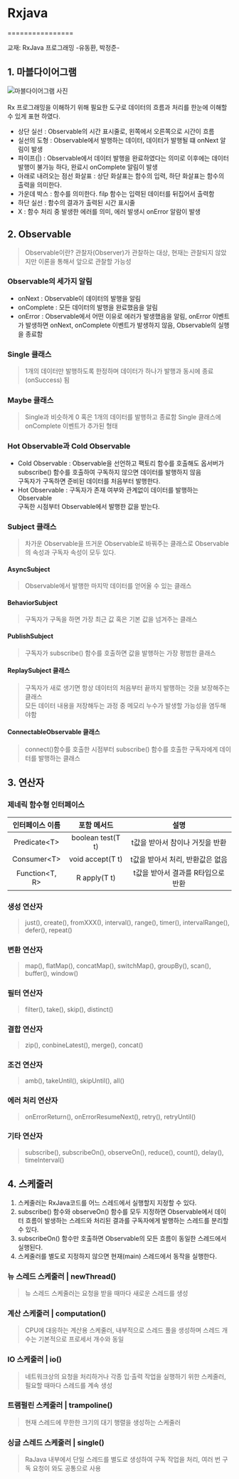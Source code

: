 # Rxjava
================

교재: RxJava 프로그래밍 -유동환, 박정준-


## 1. 마블다이어그램
![마블다이어그램 사진](https://reactivex.io/assets/operators/legend.png)  
<br>
Rx 프로그래밍을 이해하기 위해 필요한 도구로 데이터의 흐름과 처리를 한눈에 이해할 수 있게 표현 하였다.  
* 상단 실선 : Observable의 시간 표시줄로, 왼쪽에서 오른쪽으로 시간이 흐름  
* 실선의 도형 : Observable에서 발행하는 데이터, 데이터가 발행될 떄 onNext 알림이 발생  
* 파이프(|) : Observable에서 데이터 발행을 완료하였다는 의미로 이후에는 데이터 발행이 불가능 하다, 완료시 onComplete 알림이 발생
* 아래로 내려오는 점선 화살표 : 상단 화살표는 함수의 입력, 하단 화살표는 함수의 출력을 의미한다.  
* 가운데 박스 : 함수를 의미한다. filp 함수는 입력된 데이터를 뒤집어서 출력함
* 하단 실선 : 함수의 결과가 출력된 시간 표시줄
* X : 함수 처리 중 발생한 에러를 의미, 에러 발생시 onError 알람이 발생

## 2. Observable
> Observable이란? 관찰자(Observer)가 관찰하는 대상, 현재는 관찰되지 않았지만 이론을 통해서 앞으로 관찰할 가능성

### Observable의 세가지 알림
* onNext : Observable이 데이터의 발행을 알림
* onComplete : 모든 데이터의 발행을 완료했음을 알림
* onError : Observable에서 어떤 이유로 에러가 발생했음을 알림, onError 이벤트가 발생하면 onNext, onComplete 이벤트가 발생하지 않음, Observable의 실행을 종료함


### Single 클래스
> 1개의 데이터만 발행하도록 한정하며 데이터가 하나가 발행과 동시에 종료(onSuccess) 됨

### Maybe 클래스
> Single과 비슷하게 0 혹은 1개의 데이터를 발행하고 종료함 Single 클래스에 onComplete 이벤트가 추가된 형태

### Hot Observable과 Cold Observable
* Cold Observable : Observable을 선언하고 팩토리 함수를 호출해도 옵서버가 subscribe() 함수를 호출하여 구독하지 않으면 데이터를 발행하지 않음 <br>
                    구독자가 구독하면 준비된 데이터를 처음부터 발행한다.
* Hot Observable : 구독자가 존재 여부와 관계없이 데이터를 발행하는 Observable <br>
                    구독한 시점부터 Observable에서 발행한 값을 받는다.

### Subject 클래스
> 차가운 Observable을 뜨거운 Observable로 바꿔주는 클래스로 Observable의 속성과 구독자 속성이 모두 있다.  

#### AsyncSubject
> Observable에서 발행한 마지막 데이터를 얻어올 수 있는 클래스

#### BehaviorSubject
> 구독자가 구독을 하면 가장 최근 값 혹은 기본 값을 넘겨주는 클래스

#### PublishSubject
> 구독자가 subscribe() 함수를 호출하면 값을 발행하는 가장 평범한 클래스

#### ReplaySubject 클래스
> 구독자가 새로 생기면 항상 데이터의 처음부터 끝까지 발행하는 것을 보장해주는 클래스  
> 모든 데이터 내용을 저장해두는 과정 중 메모리 누수가 발생할 가능성을 염두해야함

#### ConnectableObservable 클래스 
> connect()함수를 호출한 시점부터 subscribe() 함수를 호출한 구독자에게 데이터를 발행하는 클래스

## 3. 연산자

### 제네릭 함수형 인터페이스
|인터페이스 이름|포함 메서드|설명|
|:--:|:--:|:--:|
Predicate\<T>|boolean test(T t)|t값을 받아서 참이나 거짓을 반환
Consumer\<T>|void accept(T t)|t값을 받아서 처리, 반환값은 없음
Function\<T, R>|R apply(T t)|t값을 받아서 결과를 R타입으로 반환

### 생성 연산자
> just(), create(), fromXXX(), interval(), range(), timer(), intervalRange(), defer(), repeat()

### 변환 연산자
>  map(), flatMap(), concatMap(), switchMap(), groupBy(), scan(), buffer(), window()

### 필터 연산자
> filter(), take(), skip(), distinct()

### 결합 연산자
> zip(), conbineLatest(), merge(), concat()

### 조건 연산자
> amb(), takeUntil(), skipUntil(), all()

### 에러 처리 연산자
> onErrorReturn(), onErrorResumeNext(), retry(), retryUntil()

### 기타 연산자
> subscribe(), subscribeOn(), observeOn(), reduce(), count(), delay(), timeInterval()

## 4. 스케줄러
1. 스케줄러는 RxJava코드를 어느 스레드에서 실행할지 지정할 수 있다.
2. subscribe() 함수와 observeOn() 함수를 모두 지정하면 Observable에서 데이터 흐름이 발생하는 스레드와 처리된 결과를 구독자에게 발행하는 스레드를 분리할 수 있다.
3. subscribeOn() 함수만 호출하면 Observable의 모든 흐름이 동일한 스레드에서 실행된다.
4. 스케줄러를 별도로 지정하지 않으면 현재(main) 스레드에서 동작을 실행한다.

### 뉴 스레드 스케줄러 | newThread()
> 뉴 스레드 스케줄러는 요청을 받을 때마다 새로운 스레드를 생성

### 계산 스케줄러 | computation()
> CPU에 대응하는 계산용 스케줄러, 내부적으로 스레드 풀을 생성하며 스레드 개수는 기본적으로 프로세서 개수와 동일

### IO 스케줄러 | io()
> 네트워크상의 요청을 처리하거나 각종 입·출력 작업을 실행하기 위한 스케줄러, 필요할 때마다 스레드를 계속 생성

### 트램펄린 스케줄러 | trampoline()
> 현재 스레드에 무한한 크기의 대기 행렬을 생성하는 스케줄러

### 싱글 스레드 스케줄러 | single()
> RaJava 내부에서 단일 스레드를 별도로 생성하여 구독 작업을 처리, 여러 번 구독 요청이 와도 공통으로 사용
